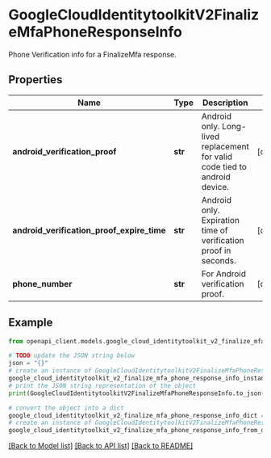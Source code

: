 # GoogleCloudIdentitytoolkitV2FinalizeMfaPhoneResponseInfo

Phone Verification info for a FinalizeMfa response.

## Properties

Name | Type | Description | Notes
------------ | ------------- | ------------- | -------------
**android_verification_proof** | **str** | Android only. Long-lived replacement for valid code tied to android device. | [optional] 
**android_verification_proof_expire_time** | **str** | Android only. Expiration time of verification proof in seconds. | [optional] 
**phone_number** | **str** | For Android verification proof. | [optional] 

## Example

```python
from openapi_client.models.google_cloud_identitytoolkit_v2_finalize_mfa_phone_response_info import GoogleCloudIdentitytoolkitV2FinalizeMfaPhoneResponseInfo

# TODO update the JSON string below
json = "{}"
# create an instance of GoogleCloudIdentitytoolkitV2FinalizeMfaPhoneResponseInfo from a JSON string
google_cloud_identitytoolkit_v2_finalize_mfa_phone_response_info_instance = GoogleCloudIdentitytoolkitV2FinalizeMfaPhoneResponseInfo.from_json(json)
# print the JSON string representation of the object
print(GoogleCloudIdentitytoolkitV2FinalizeMfaPhoneResponseInfo.to_json())

# convert the object into a dict
google_cloud_identitytoolkit_v2_finalize_mfa_phone_response_info_dict = google_cloud_identitytoolkit_v2_finalize_mfa_phone_response_info_instance.to_dict()
# create an instance of GoogleCloudIdentitytoolkitV2FinalizeMfaPhoneResponseInfo from a dict
google_cloud_identitytoolkit_v2_finalize_mfa_phone_response_info_from_dict = GoogleCloudIdentitytoolkitV2FinalizeMfaPhoneResponseInfo.from_dict(google_cloud_identitytoolkit_v2_finalize_mfa_phone_response_info_dict)
```
[[Back to Model list]](../README.md#documentation-for-models) [[Back to API list]](../README.md#documentation-for-api-endpoints) [[Back to README]](../README.md)


